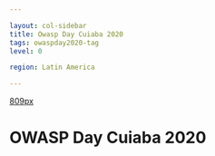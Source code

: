 ```yaml
---

layout: col-sidebar
title: Owasp Day Cuiaba 2020
tags: owaspday2020-tag
level: 0

region: Latin America

---
```

 
[809px](image:_Logo_cuiaba.png )

# OWASP Day Cuiaba 2020 
